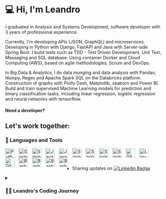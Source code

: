 # 💻  Hi, I'm Leandro 

I graduated in Analysis and Systems Development, software developer with 3 years of professional experience.

Currently, I'm developing APIs (JSON, GraphQL) and microservices. Developing in Python with Django, FastAPI and Java with Server-side Spring Boot. I build tests such as TDD - Test Driven Development, Unit Test, Messaging and SQL database. Using container Docker and Cloud Computing (AWS), based on agile methodologies, Scrum and DevOps.

In Big Data & Analytics, I do data munging and data analysis with Pandas, Numpy, Regex and Apache Spark SQL on the Databricks platform. Construction of graphs with Plotly Dash, Matplotlib, seaborn and Power BI. Build and train supervised Machine Learning models for prediction and binary classification tasks, including linear regression, logistic regression and neural networks with tensorflow. 

  #### Need a developer? 
  ## Let's work together: 

  

### 🧰 Languages and Tools

<img align="left" alt="Python" width="30px" style="padding-right:10px;" src="https://cdn.jsdelivr.net/gh/devicons/devicon/icons/python/python-plain.svg"/>
<img align="left" alt="Spring" width="30px" style="padding-right:10px;" src="https://cdn.jsdelivr.net/gh/devicons/devicon/icons/django/django-plain.svg"/>
<img align="left" alt="Spring" width="30px" style="padding-right:10px;" src="https://cdn.jsdelivr.net/gh/devicons/devicon/icons/fastapi/fastapi-original.svg"/>          
<img align="left" alt="Java" width="30px" style="padding-right:10px;" src="https://cdn.jsdelivr.net/gh/devicons/devicon/icons/flask/flask-original.svg"/>          
<img align="left" alt="Java" width="30px" style="padding-right:10px;" src="https://cdn.jsdelivr.net/gh/devicons/devicon/icons/java/java-original.svg"/>
<img align="left" alt="Spring" width="30px" style="padding-right:10px;" src="https://cdn.jsdelivr.net/gh/devicons/devicon/icons/spring/spring-original.svg"/>
<img align="left" alt="Spring" width="30px" style="padding-right:10px;" src="https://cdn.jsdelivr.net/gh/devicons/devicon/icons/docker/docker-original.svg"/>          
<img align="left" alt="Spring" width="30px" style="padding-right:10px;" src="https://cdn.jsdelivr.net/gh/devicons/devicon/icons/graphql/graphql-plain.svg"/>
<img align="left" alt="Spring" width="30px" style="padding-right:10px;" src="https://cdn.jsdelivr.net/gh/devicons/devicon/icons/apachekafka/apachekafka-original.svg"/>           
<img align="left" alt="Git" width="30px" style="padding-right:10px;" src="https://cdn.jsdelivr.net/gh/devicons/devicon/icons/git/git-original.svg"/>
<img align="left" alt="Linux" width="30px" style="padding-right:10px;" src="https://cdn.jsdelivr.net/gh/devicons/devicon/icons/linux/linux-original.svg"/>         
<img align="left" alt="GitHub" width="30px" style="padding-right:10px;" src="https://cdn.jsdelivr.net/gh/devicons/devicon/icons/github/github-original.svg"/>
<img align="left" alt="Bash" width="30px" style="padding-right:10px;" src="https://cdn.jsdelivr.net/gh/devicons/devicon/icons/bash/bash-original.svg"/>
<img align="left" alt="Bash" width="30px" style="padding-right:10px;" src="https://cdn.jsdelivr.net/gh/devicons/devicon/icons/tensorflow/tensorflow-original.svg"/>
<img align="left" alt="Bash" width="30px" style="padding-right:10px;" src="https://cdn.jsdelivr.net/gh/devicons/devicon/icons/numpy/numpy-original.svg"/>                    
<img align="left" alt="Bash" width="30px" style="padding-right:10px;" src="https://cdn.jsdelivr.net/gh/devicons/devicon/icons/pandas/pandas-original.svg" />


          
          
<br />

#
- Sharing updates on [![Linkedin Badge](https://img.shields.io/badge/-LinkedIn-blue?style=flat-square&logo=Linkedin&logoColor=white&link=https://www.linkedin.com/in/leandroherdy/)](https://www.linkedin.com/in/leandroherdy/)

<details>
 <summary><h3>👨‍💻 Leandro's Coding Journey</h3></summary>
I'm passionate about technology.
I started my coding journey as a naive student of Systems Analysis and Development with a passion for learning everything I could about the programming world - code, linux, theory.





